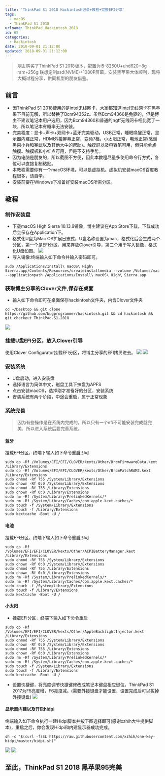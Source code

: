```yaml
---
title: 'ThinkPad S1 2018 Hackintosh记录+教程+完整EFI分享'
tags:
  - macOS
  - ThinkPad S1 2018
urlname: ThinkPad_Hackintosh_2018
id: 65
categories:
  - Hackintosh
date: 2018-09-01 21:12:00
updated: 2018-09-01 21:12:00
---
```


>朋友购买了ThinkPad S1 2018版本，配置为i5-8250U+uhd620+8g ram+256g 联想定制ssd(NVME)+1080P屏幕。安装黑苹果大体顺利，现将大概过程分享，供同机型的朋友借鉴。<!--more-->

## 前言
* 因ThinkPad S1 2018使用的是intel无线网卡，大家都知道intel无线网卡在黑苹果下目前无解，所以替换了Bcm94352z。虽然Bcm94360是免驱的，但是博主不建议笔记本用户选用，因为Bcm94360和普通的ngff无线网卡相比宽了一块，所以笔记本有概率无法安装。
* 完美程度：显卡+声卡+双网卡+蓝牙完美驱动，USB正常，睡眠唤醒正常，显示器内建正常，HDMI外接屏幕正常，变频7档，小太阳正常，电池正常(感谢黑果小兵和宪武以及其他大牛的帮助)。触摸屏以及电容笔可用，但只能单点触摸。触摸板和小红点可用，但是不支持手势。
* 因为电脑是朋友的，所以截图不方便，因此本教程尽量多使用命令行方式，各位可以直接复制粘贴。
* 本教程需要你有一个macOS环境，可以是虚拟机。虚拟机安装macOS百度教程很多，请自学。
* 安装前要在Windows下准备好安装macOS所需分区。

## 教程
### 制作安装盘
 * 下载macOS High Sierra 10.13.6镜像，博主建议在App Store下载，下载成功后会保存在Application下。
 * 格式化U盘为Mac OS扩展日志式，U盘名称设置为mac，格式化后会生成两个分区，第一个是EFI分区，用来存放Clover引导，第二个用于写入镜像，格式化U盘如图。
![](/images/7eb9ec5bdd42a032dc9707bd8255427e82618323.jpg)
 * 写入镜像:终端输入如下命令并输入密码即可。
 ```
 sudo /Applications/Install\ macOS\ High\ Sierra.app/Contents/Resources/createinstallmedia --volume /Volumes/mac --applicationpath /Applications/Install\ macOS\ High\ Sierra.app
 ```

### 获取博主分享的Clover文件,保存在桌面
* 输入如下命令即可在桌面保存hackintosh文件夹，内含Clover文件夹
```
cd ~/Desktop && git clone https://github.com/bugprogrammer/hackintosh.git && cd hackintosh && git checkout ThinkPad-S1-2018 
```
 ![](/images/13d9520b827daa228ded32453ae6b69163965369.jpg)
 
### 挂载U盘EFI分区，放入Clover引导

使用Clover Configurator挂载EFI分区，将博主分享的EFI拷贝进去。
   ![](/images/360ffd8a61b894b90505d9f89e798ab259461fd1.jpg)
   ![](/images/f191d798eef6ca014e5f4f3d4df6e817c5dad4ae.jpg)
### 安装系统
 * U盘启动，进入安装盘
 * 选择语言为简体中文，磁盘工具下抹盘为APFS
 * 点击安装macOS，选择刚才准备好的分区，安装系统
 * 安装系统有两个阶段，中途会重启，属于正常现象

### 系统完善
> 因为有些操作是在系统内完成的，所以只有一个efi不可能安装完成就完美，所以进入系统后要完善系统。

 #### 蓝牙
 
挂载EFI分区，终端下输入如下命令重启即可
```
sudo cp -Rf /Volumes/EFI/EFI/CLOVER/kexts/Other/BrcmFirmwareData.kext /Library/Extensions
sudo cp -Rf /Volumes/EFI/EFI/CLOVER/kexts/Other/BrcmPatchRAM2.kext /Library/Extensions
sudo chmod -Rf 755 /System/Library/Extensions
sudo chown -Rf 0:0 /System/Library/Extensions
sudo chmod -Rf 755 /Library/Extensions
sudo chown -Rf 0:0 /Library/Extensions
sudo rm -Rf /System/Library/PrelinkedKernels/*
sudo rm -Rf /System/Library/Caches/com.apple.kext.caches/*
sudo touch -f /System/Library/Extensions
sudo touch -f /Library/Extensions
sudo kextcache -Boot -U /
```

#### 电池
 
挂载EFI分区，终端下输入如下命令重启即可
```
sudo cp -Rf /Volumes/EFI/EFI/CLOVER/kexts/Other/ACPIBatteryManager.kext  /Library/Extensions
sudo chmod -Rf 755 /System/Library/Extensions
sudo chown -Rf 0:0 /System/Library/Extensions
sudo chmod -Rf 755 /Library/Extensions
sudo chown -Rf 0:0 /Library/Extensions
sudo rm -Rf /System/Library/PrelinkedKernels/*
sudo rm -Rf /System/Library/Caches/com.apple.kext.caches/*
sudo touch -f /System/Library/Extensions
sudo touch -f /Library/Extensions
sudo kextcache -Boot -U /
```
#### 小太阳
* 挂载EFI分区，终端下输入如下命令重启
```
sudo cp -Rf /Volumes/EFI/EFI/CLOVER/kexts/Other/AppleBacklightInjector.kext  /Library/Extensions
sudo chmod -Rf 755 /System/Library/Extensions
sudo chown -Rf 0:0 /System/Library/Extensions
sudo chmod -Rf 755 /Library/Extensions
sudo chown -Rf 0:0 /Library/Extensions
sudo rm -Rf /System/Library/PrelinkedKernels/*
sudo rm -Rf /System/Library/Caches/com.apple.kext.caches/*
sudo touch -f /System/Library/Extensions
sudo touch -f /Library/Extensions
sudo kextcache -Boot -U /
```
* 设置快捷键，将亮度调节快捷键修改成笔记本键盘相应键位，ThinkPad S1 2017为F5亮度增，F6亮度减。(需要外接键盘才能设置，设置完成后可以拔掉外接键盘)
    ![](/images/a7883fe77213f7236c7b3677e631aadf5737a2ee.jpg)
    
#### 显示器内建以及开启hidpi
终端输入如下命令执行一建Hidpi脚本并按下图选择即可(感谢xzhih大牛提供脚本)，重启之后，你会发现Hidpi和内建显示器成功完成。
```
sh -c "$(curl -fsSL https://raw.githubusercontent.com/xzhih/one-key-hidpi/master/hidpi.sh)"
```
  ![](/images/ee9bda948796e3d12b9ade6e3e82eab9a089a256.jpg)
  ![](/images/d14a98efc2249b2ec0ddd1ad0215f3b8058d31e2.jpg)

## 至此，ThinkPad S1 2018 黑苹果95完美
